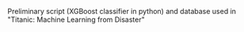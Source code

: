 Preliminary script (XGBoost classifier in python) and database used in "Titanic: Machine Learning from Disaster"
